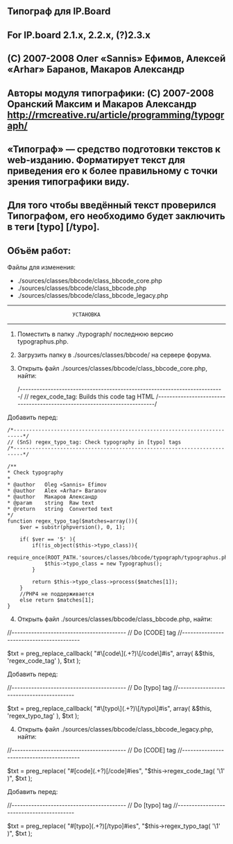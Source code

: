 Типограф для IP.Board
-----------------------------------------------------------
 For IP.board 2.1.x, 2.2.x, (?)2.3.x
-----------------------------------------------------------
 (C) 2007-2008 Олег «Sannis» Ефимов, Алексей «Arhar» Баранов,
               Макаров Александр
-----------------------------------------------------------
 Авторы модуля типографики:
 (C) 2007-2008 Оранский Максим и Макаров Александр
 http://rmcreative.ru/article/programming/typograph/
-----------------------------------------------------------
 «Типограф» — средство подготовки текстов к web-изданию.
 Форматирует текст для приведения его к более правильному
 с точки зрения типографики виду.
-----------------------------------------------------------
 Для того чтобы введённый текст проверился Типографом,
 его необходимо будет заключить в теги [typo] [/typo].
-----------------------------------------------------------
 Объём работ:
-----------------------------------------------------------
 Файлы для изменения:
  - ./sources/classes/bbcode/class_bbcode_core.php
  - ./sources/classes/bbcode/class_bbcode.php
  - ./sources/classes/bbcode/class_bbcode_legacy.php


-----------------------------------------------------------
                         УСТАНОВКА
-----------------------------------------------------------
1. Поместить в папку ./typograph/ последнюю версию typographus.php.
2. Загрузить папку в ./sources/classes/bbcode/ на сервере форума.
3. Открыть файл ./sources/classes/bbcode/class_bbcode_core.php, найти:

	/*-------------------------------------------------------------------------*/
	// regex_code_tag: Builds this code tag HTML
	/*-------------------------------------------------------------------------*/

Добавить перед:

	/*-------------------------------------------------------------------------*/
	// (SnS) regex_typo_tag: Check typography in [typo] tags
	/*-------------------------------------------------------------------------*/
	
	/**
	* Check typography
	*
	* @author	Oleg «Sannis» Efimov
	* @author	Alex «Arhar» Baranov
	* @author   Макаров Александр
	* @param	string	Raw text
	* @return	string	Converted text
	*/
	function regex_typo_tag($matches=array()){
		$ver = substr(phpversion(), 0, 1);

		if( $ver == '5' ){
			if(!is_object($this->typo_class)){
				require_once(ROOT_PATH.'sources/classes/bbcode/typograph/typographus.php');
				$this->typo_class = new Typographus();
			}
			
			return $this->typo_class->process($matches[1]);
		}
		//PHP4 не поддерживается
		else return $matches[1];
	}


4. Открыть файл ./sources/classes/bbcode/class_bbcode.php, найти:


//-----------------------------------------
// Do [CODE] tag
//-----------------------------------------

$txt = preg_replace_callback( "#\[code\](.+?)\[/code\]#is", array( &$this, 'regex_code_tag' ), $txt );

Добавить перед:

//-----------------------------------------
// Do [typo] tag
//-----------------------------------------

$txt = preg_replace_callback( "#\[typo\](.+?)\[/typo\]#is", array( &$this, 'regex_typo_tag' ), $txt );

4. Открыть файл ./sources/classes/bbcode/class_bbcode_legacy.php, найти:

//-----------------------------------------
// Do [CODE] tag
//-----------------------------------------

$txt = preg_replace( "#\[code\](.+?)\[/code\]#ies", "\$this->regex_code_tag( '\\1' )", $txt );

Добавить перед:

//-----------------------------------------
// Do [typo] tag
//-----------------------------------------

$txt = preg_replace( "#\[typo\](.+?)\[/typo\]#ies", "\$this->regex_typo_tag( '\\1' )", $txt );